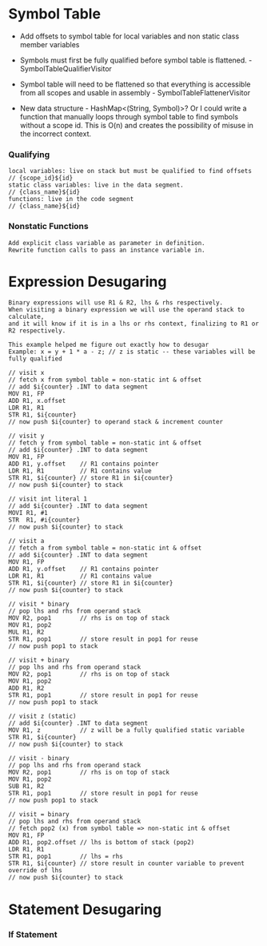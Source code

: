 # Symbol Table

- Add offsets to symbol table for local variables and non static class member variables

- Symbols must first be fully qualified before symbol table is flattened. - SymbolTableQualifierVisitor

- Symbol table will need to be flattened so that everything is accessible from all scopes and usable in assembly - SymbolTableFlattenerVisitor

- New data structure - HashMap<(String, Symbol)>? Or I could write a function that manually loops through symbol table to find symbols without a scope id. This is O(n) and creates the possibility of misuse in the incorrect context.

### Qualifying

    local variables: live on stack but must be qualified to find offsets // {scope_id}${id}
    static class variables: live in the data segment.                    // {class_name}${id}
    functions: live in the code segment                                  // {class_name}${id}

### Nonstatic Functions

    Add explicit class variable as parameter in definition.
    Rewrite function calls to pass an instance variable in.

# Expression Desugaring

    Binary expressions will use R1 & R2, lhs & rhs respectively.
    When visiting a binary expression we will use the operand stack to calculate,
    and it will know if it is in a lhs or rhs context, finalizing to R1 or R2 respectively.

    This example helped me figure out exactly how to desugar
    Example: x = y + 1 * a - z; // z is static -- these variables will be fully qualified

    // visit x
    // fetch x from symbol table = non-static int & offset
    // add $i{counter} .INT to data segment
    MOV R1, FP
    ADD R1, x.offset
    LDR R1, R1
    STR R1, $i{counter}
    // now push $i{counter} to operand stack & increment counter

    // visit y
    // fetch y from symbol table = non-static int & offset
    // add $i{counter} .INT to data segment
    MOV R1, FP
    ADD R1, y.offset    // R1 contains pointer
    LDR R1, R1          // R1 contains value
    STR R1, $i{counter} // store R1 in $i{counter}
    // now push $i{counter} to stack

    // visit int literal 1
    // add $i{counter} .INT to data segment
    MOVI R1, #1
    STR  R1, #i{counter}
    // now push $i{counter} to stack

    // visit a
    // fetch a from symbol table = non-static int & offset
    // add $i{counter} .INT to data segment
    MOV R1, FP
    ADD R1, y.offset    // R1 contains pointer
    LDR R1, R1          // R1 contains value
    STR R1, $i{counter} // store R1 in $i{counter}
    // now push $i{counter} to stack

    // visit * binary
    // pop lhs and rhs from operand stack
    MOV R2, pop1        // rhs is on top of stack
    MOV R1, pop2
    MUL R1, R2
    STR R1, pop1        // store result in pop1 for reuse
    // now push pop1 to stack

    // visit + binary
    // pop lhs and rhs from operand stack
    MOV R2, pop1        // rhs is on top of stack
    MOV R1, pop2
    ADD R1, R2
    STR R1, pop1        // store result in pop1 for reuse
    // now push pop1 to stack

    // visit z (static)
    // add $i{counter} .INT to data segment
    MOV R1, z           // z will be a fully qualified static variable
    STR R1, $i{counter}
    // now push $i{counter} to stack

    // visit - binary
    // pop lhs and rhs from operand stack
    MOV R2, pop1        // rhs is on top of stack
    MOV R1, pop2
    SUB R1, R2
    STR R1, pop1        // store result in pop1 for reuse
    // now push pop1 to stack

    // visit = binary
    // pop lhs and rhs from operand stack
    // fetch pop2 (x) from symbol table => non-static int & offset
    MOV R1, FP
    ADD R1, pop2.offset // lhs is bottom of stack (pop2)
    LDR R1, R1
    STR R1, pop1        // lhs = rhs
    STR R1, $i{counter} // store result in counter variable to prevent override of lhs
    // now push $i{counter} to stack

# Statement Desugaring

### If Statement
